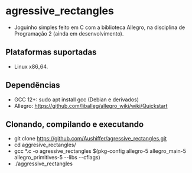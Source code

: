 # agressive_rectangles
- Joguinho simples feito em C com a biblioteca Allegro, na disciplina de Programação 2 (ainda em desenvolvimento).

## Plataformas suportadas
- Linux x86_64.

## Dependências
- GCC 12+: sudo apt install gcc (Debian e derivados)
- Allegro: https://github.com/liballeg/allegro_wiki/wiki/Quickstart

## Clonando, compilando e executando
- git clone https://github.com/Aushiffer/agressive_rectangles.git
- cd aggresive_rectangles/
- gcc *.c -o agressive_rectangles $(pkg-config allegro-5 allegro_main-5 allegro_primitives-5 --libs --cflags)
- ./aggressive_rectangles
